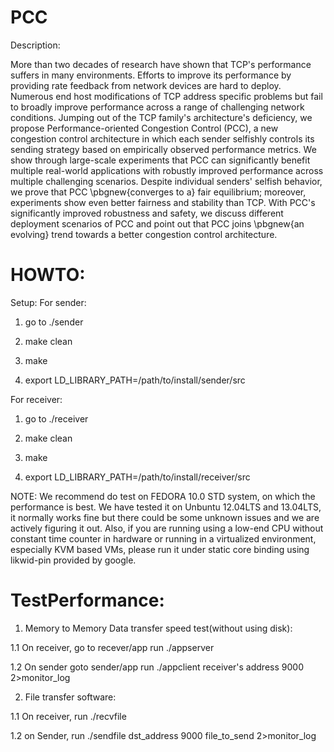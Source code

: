 PCC
========

Description:

More than two decades of research have shown that TCP's performance suffers in many environments. Efforts to improve its performance by providing rate feedback from network devices are hard to deploy. Numerous end host modifications of TCP address specific problems but fail to broadly improve performance across a range of challenging network conditions. Jumping out of the TCP family's architecture's deficiency, we propose Performance-oriented Congestion Control (PCC), a new congestion control architecture in which each sender selfishly controls its sending strategy based on empirically observed performance metrics. We show through large-scale experiments that PCC can significantly benefit multiple real-world applications with robustly improved performance across multiple challenging scenarios. Despite individual senders' selfish behavior, we prove that PCC \pbgnew{converges to a} fair equilibrium; moreover, experiments show even better fairness and stability than TCP. With PCC's significantly improved robustness and safety, we discuss different deployment scenarios of PCC and point out that PCC joins \pbgnew{an evolving} trend towards a better congestion control architecture.

HOWTO:
===

Setup:
For sender:
1. go to ./sender

2. make clean

3. make

4. export LD_LIBRARY_PATH=/path/to/install/sender/src

For receiver:

1. go to ./receiver

2. make clean

3. make

4. export LD_LIBRARY_PATH=/path/to/install/receiver/src


NOTE: We recommend do test on FEDORA 10.0 STD system, on which the performance is best. We have tested it on Unbuntu 12.04LTS and 13.04LTS, it normally works fine but there could be some unknown issues and we are actively figuring it out. Also, if you are running using a low-end CPU without constant time counter in hardware or running in a virtualized environment, especially KVM based VMs,  please run it under static core binding using likwid-pin provided by google.

TestPerformance:
===
1. Memory to Memory Data transfer speed test(without using disk): 

  1.1 On receiver, go to recever/app run ./appserver 

  1.2 On sender goto sender/app run ./appclient receiver's address 9000 2>monitor_log

2. File transfer software:

  1.1 On receiver, run ./recvfile
 
  1.2 on Sender, run ./sendfile dst_address 9000 file_to_send 2>monitor_log
